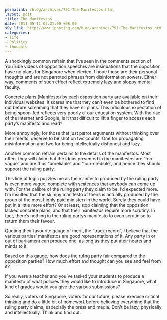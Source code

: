 ```yaml
--- 
permalink: /blog/archives/791-The-Manifestos.html
layout: post
title: The Manifestos
date: 2011-05-11 05:21:00 +08:00
s9y_link: http://www.iphoting.com/blog/archives/791-The-Manifestos.html
categories: 
- life
- Politics
- thoughts
---
```

<p class="whiteline"><p>A shockingly common refrain that I’ve seen in the comments section of YouTube videos of opposition speeches are insinuations that the opposition have no plans for Singapore when elected. I hope these are their personal thoughts and are not parroted phrases from disinformation sowers. Either way, comments of such effect reflect extremely lazy and sloppy mental faculty.</p>
</p><p class="whiteline"><p>Concrete plans (Manifesto) by each opposition party are available on their individual websites. It scares me that they can’t even be bothered to find out before screaming that they have no plans. This ridiculous expectation of being spoon-fed reflects very poorly of our education system. With the rise of the Internet and Google, is it that difficult to lift a finger to access each party’s manifesto and read?</p>
</p><p class="whiteline"><p>More annoyingly, for those that just parrot arguments without thinking over their merits, deserve to be shot on two counts. One for propagating misinformation and two for being intellectually dishonest and lazy.</p>
</p><p class="whiteline"><p>Another common refrain pertains to the details of the manifestos. Most often, they will claim that the ideas presented in the manifestos are “too vague” and are thus “unreliable” and “non-credible”, and hence they should support the ruling party.</p>
</p><p class="whiteline"><p>This line of logic puzzles me as the manifesto produced by the ruling party is even more vague, complete with sentences that anybody can come up with. For the calibre of the ruling party they claim to be, I’d expected more. I’m insulted that the skimpy manifesto of theirs is actually produced by the group of the most highly paid ministers in the world. Surely they could have put in a little more effort? Or at least, stop claiming that the opposition lacked concrete plans, and that their manifestos require more scrutiny. In fact, there’s nothing in the ruling party’s manifesto to even scrutinise to return them their favour.</p>
</p><p class="whiteline"><p>Quoting their favourite gauge of merit, the “track record”, I believe that the various parties’ manifestos are good representations of it. Any party in or out of parliament can produce one, as long as they put their hearts and minds to it.</p>
</p><p class="whiteline"><p>Based on this gauge, how does the ruling party fair compared to the opposition parties? How much effort and thought can you see and feel from it?</p>
</p><p class="whiteline"><p>If you were a teacher and you’ve tasked your students to produce a manifesto of what policies they would like to introduce in Singapore, what kind of grades would you give the various submissions?</p>
</p><p class="break"><p>So really, voters of Singapore, voters for our future, please exercise critical thinking and do a little bit of homework before believing everything that the ruling party claims, especially the press and media. Don’t be lazy, physically and intellectually. Think and find out.</p></p>
